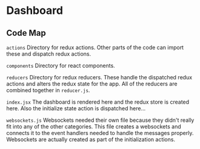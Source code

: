 # Dashboard

## Code Map

`actions` Directory for redux actions. Other parts of the code can import these
and dispatch redux actions.

`components` Directory for react components.

`reducers` Directory for redux reducers. These handle the dispatched redux
actions and alters the redux state for the app. All of the reducers are combined
together in `reducer.js`.

`index.jsx` The dashboard is rendered here and the redux store is created here.
Also the initialize state action is dispatched here...

`websockets.js` Websockets needed their own file because they didn't really fit
into any of the other categories. This file creates a websockets and connects it
to the event handlers needed to handle the messages properly. Websockets are
actually created as part of the initialization actions.